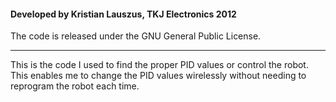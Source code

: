 #### Developed by Kristian Lauszus, TKJ Electronics 2012

The code is released under the GNU General Public License.
_________

This is the code I used to find the proper PID values or control the robot.
This enables me to change the PID values wirelessly without needing to reprogram the robot each time.